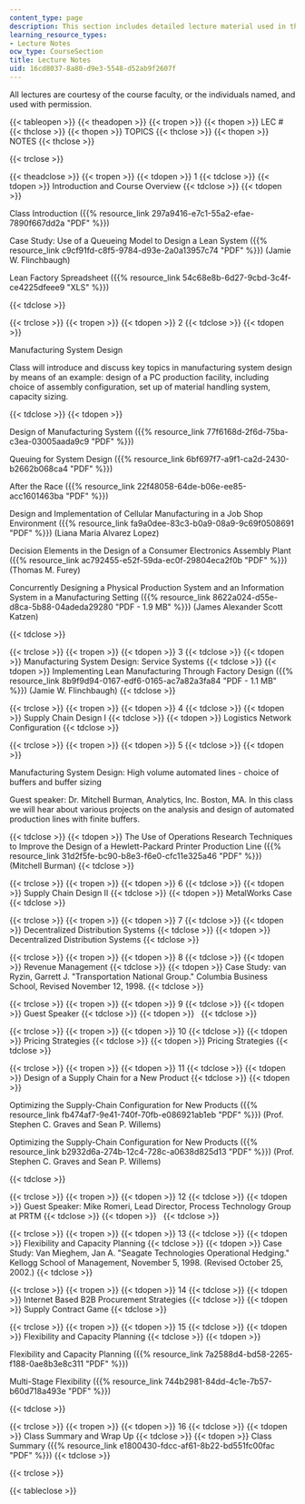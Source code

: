 ```yaml
---
content_type: page
description: This section includes detailed lecture material used in this course.
learning_resource_types:
- Lecture Notes
ocw_type: CourseSection
title: Lecture Notes
uid: 16cd8037-8a80-d9e3-5548-d52ab9f2607f
---
```


All lectures are courtesy of the course faculty, or the individuals named, and used with permission.

{{< tableopen >}}
{{< theadopen >}}
{{< tropen >}}
{{< thopen >}}
LEC #
{{< thclose >}}
{{< thopen >}}
TOPICS
{{< thclose >}}
{{< thopen >}}
NOTES
{{< thclose >}}

{{< trclose >}}

{{< theadclose >}}
{{< tropen >}}
{{< tdopen >}}
1
{{< tdclose >}}
{{< tdopen >}}
Introduction and Course Overview
{{< tdclose >}}
{{< tdopen >}}


Class Introduction ({{% resource_link 297a9416-e7c1-55a2-efae-7890f667dd2a "PDF" %}})

Case Study: Use of a Queueing Model to Design a Lean System ({{% resource_link c9cf91fd-c8f5-9784-d93e-2a0a13957c74 "PDF" %}}) (Jamie W. Flinchbaugh)

Lean Factory Spreadsheet ({{% resource_link 54c68e8b-6d27-9cbd-3c4f-ce4225dfeee9 "XLS" %}})


{{< tdclose >}}

{{< trclose >}}
{{< tropen >}}
{{< tdopen >}}
2
{{< tdclose >}}
{{< tdopen >}}


Manufacturing System Design

Class will introduce and discuss key topics in manufacturing system design by means of an example: design of a PC production facility, including choice of assembly configuration, set up of material handling system, capacity sizing.


{{< tdclose >}}
{{< tdopen >}}


Design of Manufacturing System ({{% resource_link 77f6168d-2f6d-75ba-c3ea-03005aada9c9 "PDF" %}})

Queuing for System Design ({{% resource_link 6bf697f7-a9f1-ca2d-2430-b2662b068ca4 "PDF" %}})

After the Race ({{% resource_link 22f48058-64de-b06e-ee85-acc1601463ba "PDF" %}})

Design and Implementation of Cellular Manufacturing in a Job Shop Environment ({{% resource_link fa9a0dee-83c3-b0a9-08a9-9c69f0508691 "PDF" %}}) (Liana Maria Alvarez Lopez)

Decision Elements in the Design of a Consumer Electronics Assembly Plant ({{% resource_link ac792455-e52f-59da-ec0f-29804eca2f0b "PDF" %}}) (Thomas M. Furey)

Concurrently Designing a Physical Production System and an Information System in a Manufacturing Setting ({{% resource_link 8622a024-d55e-d8ca-5b88-04adeda29280 "PDF - 1.9 MB" %}}) (James Alexander Scott Katzen)


{{< tdclose >}}

{{< trclose >}}
{{< tropen >}}
{{< tdopen >}}
3
{{< tdclose >}}
{{< tdopen >}}
Manufacturing System Design: Service Systems
{{< tdclose >}}
{{< tdopen >}}
Implementing Lean Manufacturing Through Factory Design ({{% resource_link 8b9f9d94-0167-edf6-0165-ac7a82a3fa84 "PDF - 1.1 MB" %}}) (Jamie W. Flinchbaugh)
{{< tdclose >}}

{{< trclose >}}
{{< tropen >}}
{{< tdopen >}}
4
{{< tdclose >}}
{{< tdopen >}}
Supply Chain Design I
{{< tdclose >}}
{{< tdopen >}}
Logistics Network Configuration
{{< tdclose >}}

{{< trclose >}}
{{< tropen >}}
{{< tdopen >}}
5
{{< tdclose >}}
{{< tdopen >}}


Manufacturing System Design: High volume automated lines - choice of buffers and buffer sizing

Guest speaker: Dr. Mitchell Burman, Analytics, Inc. Boston, MA. In this class we will hear about various projects on the analysis and design of automated production lines with finite buffers.


{{< tdclose >}}
{{< tdopen >}}
The Use of Operations Research Techniques to Improve the Design of a Hewlett-Packard Printer Production Line ({{% resource_link 31d2f5fe-bc90-b8e3-f6e0-cfc11e325a46 "PDF" %}}) (Mitchell Burman)
{{< tdclose >}}

{{< trclose >}}
{{< tropen >}}
{{< tdopen >}}
6
{{< tdclose >}}
{{< tdopen >}}
Supply Chain Design II
{{< tdclose >}}
{{< tdopen >}}
MetalWorks Case
{{< tdclose >}}

{{< trclose >}}
{{< tropen >}}
{{< tdopen >}}
7
{{< tdclose >}}
{{< tdopen >}}
Decentralized Distribution Systems
{{< tdclose >}}
{{< tdopen >}}
Decentralized Distribution Systems
{{< tdclose >}}

{{< trclose >}}
{{< tropen >}}
{{< tdopen >}}
8
{{< tdclose >}}
{{< tdopen >}}
Revenue Management
{{< tdclose >}}
{{< tdopen >}}
Case Study: van Ryzin, Garrett J. "Transportation National Group." Columbia Business School, Revised November 12, 1998.
{{< tdclose >}}

{{< trclose >}}
{{< tropen >}}
{{< tdopen >}}
9
{{< tdclose >}}
{{< tdopen >}}
Guest Speaker
{{< tdclose >}}
{{< tdopen >}}
 
{{< tdclose >}}

{{< trclose >}}
{{< tropen >}}
{{< tdopen >}}
10
{{< tdclose >}}
{{< tdopen >}}
Pricing Strategies
{{< tdclose >}}
{{< tdopen >}}
Pricing Strategies
{{< tdclose >}}

{{< trclose >}}
{{< tropen >}}
{{< tdopen >}}
11
{{< tdclose >}}
{{< tdopen >}}
Design of a Supply Chain for a New Product
{{< tdclose >}}
{{< tdopen >}}


Optimizing the Supply-Chain Configuration for New Products ({{% resource_link fb474af7-9e41-740f-70fb-e086921ab1eb "PDF" %}}) (Prof. Stephen C. Graves and Sean P. Willems)

Optimizing the Supply-Chain Configuration for New Products ({{% resource_link b2932d6a-274b-12c4-728c-a0638d825d13 "PDF" %}}) (Prof. Stephen C. Graves and Sean P. Willems)


{{< tdclose >}}

{{< trclose >}}
{{< tropen >}}
{{< tdopen >}}
12
{{< tdclose >}}
{{< tdopen >}}
Guest Speaker: Mike Romeri, Lead Director, Process Technology Group at PRTM
{{< tdclose >}}
{{< tdopen >}}
 
{{< tdclose >}}

{{< trclose >}}
{{< tropen >}}
{{< tdopen >}}
13
{{< tdclose >}}
{{< tdopen >}}
Flexibility and Capacity Planning
{{< tdclose >}}
{{< tdopen >}}
Case Study: Van Mieghem, Jan A. "Seagate Technologies Operational Hedging." Kellogg School of Management, November 5, 1998. (Revised October 25, 2002.)
{{< tdclose >}}

{{< trclose >}}
{{< tropen >}}
{{< tdopen >}}
14
{{< tdclose >}}
{{< tdopen >}}
Internet Based B2B Procurement Strategies
{{< tdclose >}}
{{< tdopen >}}
Supply Contract Game
{{< tdclose >}}

{{< trclose >}}
{{< tropen >}}
{{< tdopen >}}
15
{{< tdclose >}}
{{< tdopen >}}
Flexibility and Capacity Planning
{{< tdclose >}}
{{< tdopen >}}


Flexibility and Capacity Planning ({{% resource_link 7a2588d4-bd58-2265-f188-0ae8b3e8c311 "PDF" %}})

Multi-Stage Flexibility ({{% resource_link 744b2981-84dd-4c1e-7b57-b60d718a493e "PDF" %}})


{{< tdclose >}}

{{< trclose >}}
{{< tropen >}}
{{< tdopen >}}
16
{{< tdclose >}}
{{< tdopen >}}
Class Summary and Wrap Up
{{< tdclose >}}
{{< tdopen >}}
Class Summary ({{% resource_link e1800430-fdcc-af61-8b22-bd551fc00fac "PDF" %}})
{{< tdclose >}}

{{< trclose >}}

{{< tableclose >}}